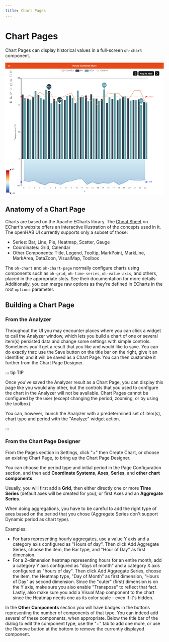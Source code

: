 ```yaml
---
title: Chart Pages
---
```


# Chart Pages

Chart Pages can display historical values in a full-screen `oh-chart` component.

![Chart Example](./images/chart_example.png)

## Anatomy of a Chart Page

Charts are based on the Apache ECharts library.
The [Cheat Sheet](https://echarts.apache.org/en/cheat-sheet.html) on EChart's website offers an interactive illustration of the concepts used in it.
The openHAB UI currently supports only a subset of those:

- Series: Bar, Line, Pie, Heatmap, Scatter, Gauge
- Coordinates: Grid, Calendar
- Other Components: Title, Legend, Tooltip, MarkPoint, MarkLine, MarkArea, DataZoon, VisualMap, Toolbox

The `oh-chart` and `oh-chart-page` normally configure charts using components such as `oh-grid`, `oh-time-series`, `oh-value-axis`, and others, placed in the appropriate slots.
See their documentation for more details.
Additionally, you can merge raw options as they're defined in ECharts in the root `options` parameter.

## Building a Chart Page

### From the Analyzer

Throughout the UI you may encounter places where you can click a widget to call the Analyzer window, which lets you build a chart of one or several item(s) persisted data and change some settings with simple controls.
Sometimes you'll get a result that you like and would like to save.
You can do exactly that: use the Save button on the title bar on the right, give it an identifier, and it will be saved as a Chart Page.
You can then customize it further from the Chart Page Designer.

::: tip TIP

Once you've saved the Analyzer result as a Chart Page, you can display this page like you would any other, but the controls that you used to configure the chart in the Analyzer will not be available.
Chart Pages cannot be configured by the user (except changing the period, zooming, or by using the toolbox).

You can, however, launch the Analyzer with a predetermined set of item(s), chart type and period with the "Analyze" widget action.

:::

### From the Chart Page Designer

From the Pages section in Settings, click "+" then Create Chart, or choose an existing Chart Page, to bring up the Chart Page Designer.

You can choose the period type and initial period in the Page Configuration section, and then add **Coordinate Systems**, **Axes**, **Series**, and **other chart components**.

Usually, you will first add a **Grid**, then either directly one or more **Time Series** (default axes will be created for you), or first Axes and an **Aggregate Series**.

When doing aggregations, you have to be careful to add the right type of axes based on the period that you chose (Aggregate Series don't support Dynamic period as chart type).

Examples:

- For bars representing hourly aggregates, use a value Y axis and a category axis configured as "Hours of day".
Then click Add Aggregate Series, choose the item, the Bar type, and "Hour of Day" as first dimension.
- For a 2-dimension heatmap representing hours for an entire month, add a category Y axis configured as "days of month" and a category X axis configured as "hours of day".
Then click Add Aggregate Series, choose the item, the Heatmap type, "Day of Month" as first dimension, "Hours of Day" as second dimension.
Since the "outer" (first) dimension is on the Y axis, make sure you also enable "Transpose" to reflect that fact.
Lastly, also make sure you add a Visual Map component to the chart since the Heatmap needs one as its color scale - even if it's hidden.

In the **Other Components** section you will have badges in the buttons representing the number of components of that type.
You can indeed add several of these components, when appropriate.
Below the title bar of the dialog to edit the component type, use the "+" tab to add one more, or use the Remove button at the bottom to remove the currently displayed component.
